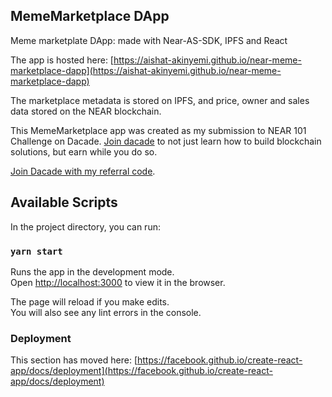 ## MemeMarketplace DApp

Meme marketplate DApp: made with Near-AS-SDK, IPFS and React

The app is hosted here: [https://aishat-akinyemi.github.io/near-meme-marketplace-dapp](https://aishat-akinyemi.github.io/near-meme-marketplace-dapp)

The marketplace metadata is stored on IPFS, and price, owner and sales data stored on the NEAR blockchain.


This MemeMarketplace app was created as my submission to NEAR 101 Challenge on Dacade. [Join dacade](https://dacade.org/signup?invite=aishatakinyemi) to not just learn how to build blockchain solutions, but earn while you do so. 

[Join Dacade with my referral code](https://dacade.org/signup?invite=aishatakinyemi).


## Available Scripts

In the project directory, you can run:

### `yarn start`

Runs the app in the development mode.\
Open [http://localhost:3000](http://localhost:3000) to view it in the browser.

The page will reload if you make edits.\
You will also see any lint errors in the console.

### Deployment

This section has moved here: [https://facebook.github.io/create-react-app/docs/deployment](https://facebook.github.io/create-react-app/docs/deployment)

